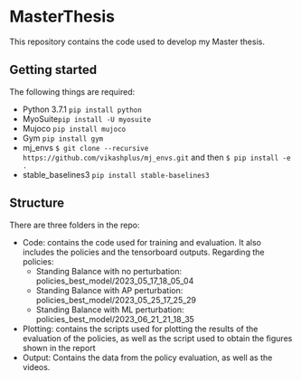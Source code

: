 # MasterThesis

This repository contains the code used to develop my Master thesis. 
## Getting started
The following things are required: 
- Python 3.7.1  ```pip install python```
- MyoSuite```pip install -U myosuite```
- Mujoco ```pip install mujoco```
- Gym ```pip install gym```
- mj_envs ``` $ git clone --recursive https://github.com/vikashplus/mj_envs.git ``` and then ``` $ pip install -e . ```
- stable_baselines3 ```pip install stable-baselines3 ```

## Structure
There are three folders in the repo: 
- Code: contains the code used for training and evaluation. It also includes the policies and the tensorboard outputs.
  Regarding the policies:
  - Standing Balance with no perturbation: policies_best_model/2023_05_17_18_05_04
  - Standing Balance with AP perturbation: policies_best_model/2023_05_25_17_25_29
  - Standing Balance with ML perturbation: policies_best_model/2023_06_21_21_18_35
- Plotting: contains the scripts used for plotting the results of the evaluation of the policies, as well as the script used to obtain the figures shown in the report
- Output: Contains the data from the policy evaluation, as well as the videos. 
